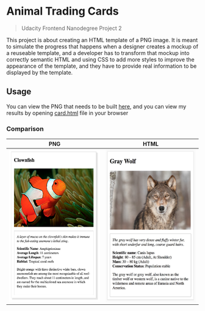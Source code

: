 # Animal Trading Cards
> Udacity Frontend Nanodegree Project 2

This project is about creating an HTML template of a PNG image. It is meant to simulate the progress that happens when a designer creates a mockup of a reuseable template, and a developer has to transform that mockup into correctly semantic HTML and using CSS to add more styles to improve the appearance of the template, and they have to provide real information to be displayed by the template.

## Usage
You can view the PNG that needs to be built [here](design-prototype.png), and you can view my results by opening [card.html](card.html) file in your browser


### Comparison

| PNG  | HTML |
|----|----|
| <img src="design-prototype.png" height="400px"/> |  <img src="readme_imgs/gray_wolf.jpg" height="400px"/>    |
